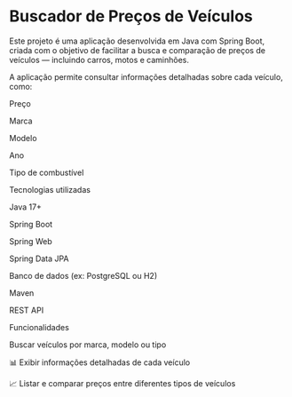 # Buscador de Preços de Veículos

Este projeto é uma aplicação desenvolvida em Java com Spring Boot, criada com o objetivo de facilitar a busca e comparação de preços de veículos — incluindo carros, motos e caminhões.

A aplicação permite consultar informações detalhadas sobre cada veículo, como:

Preço

Marca

Modelo

Ano

Tipo de combustível

Tecnologias utilizadas

Java 17+

Spring Boot

Spring Web

Spring Data JPA

Banco de dados (ex: PostgreSQL ou H2)

Maven

REST API

Funcionalidades

Buscar veículos por marca, modelo ou tipo

📊 Exibir informações detalhadas de cada veículo

📈 Listar e comparar preços entre diferentes tipos de veículos
